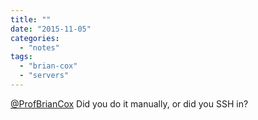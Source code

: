 ```yaml
---
title: ""
date: "2015-11-05"
categories: 
  - "notes"
tags: 
  - "brian-cox"
  - "servers"
---
```


[@ProfBrianCox](https://twitter.com/ProfBrianCox) Did you do it manually, or did you SSH in?
